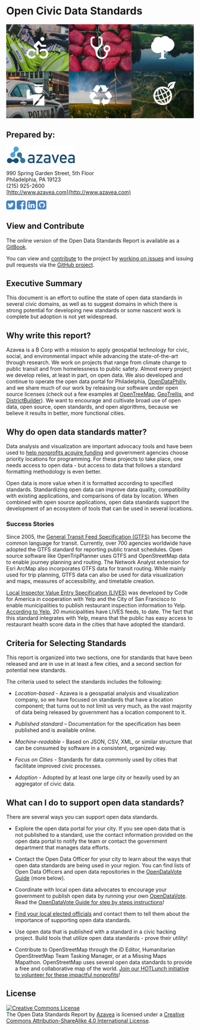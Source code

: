 # Open Civic Data Standards

<a rel="external" href="https://azavea.gitbooks.io/open-data-standards/content/"><img alt="Open Civic Data Standards GitBook" style="border-width:0" src="images/open-data-standards-tiles.jpg" /></a>

## Prepared by:

<a rel="external" href="http://www.azavea.com"><img alt="Azavea - Beyond Dots On A Map" style="border-width:0" src="images/azavea_trans_sm.png" /></a>

990 Spring Garden Street, 5th Floor<br>
Philadelphia, PA 19123<br>
(215) 925-2600<br>
[http://www.azavea.com](http://www.azavea.com)<br>

<a rel="external" href="https://twitter.com/azavea"><img alt="Azavea Twitter" height="24" src="images/twitter_icon.png" /></a>
<a rel="external" href="https://www.facebook.com/Azavea/"><img alt="Azavea Facebook" height="24" src="images/facebook_icon.png" /></a>
<a rel="external" href="https://www.linkedin.com/company/azavea"><img alt="Azavea LinkedIn" height="24" src="images/linkedin_icon.png" /></a>
<a rel="external" href="https://github.com/azavea"><img alt="Azavea GitHub" height="24" src="images/github_icon.png" /></a>

## View and Contribute
The online version of the Open Data Standards Report is available as a [GitBook](https://azavea.gitbooks.io/open-data-standards/content/).

You can view and [contribute](contribute.md) to the project by [working on issues](https://github.com/azavea/open-data-standards/issues/) and issuing pull requests via the [GitHub project](https://github.com/azavea/open-data-standards/).

## Executive Summary
This document is an effort to outline the state of open data standards in several civic domains, as well as to suggest domains in which there is strong potential for developing new standards or some nascent work is complete but adoption is not yet widespread.

## Why write this report?
Azavea is a B Corp with a mission to apply geospatial technology for civic, social, and environmental impact while advancing the state-of-the-art through research. We work on projects that range from climate change to public transit and from homelessness to public safety. Almost every project we develop relies, at least in part, on open data. We also developed and continue to operate the open data portal for Philadelphia, [OpenDataPhilly](http://www.opendataphilly.org/), and we share much of our work by releasing our software under open source licenses (check out a few examples at [OpenTreeMap](http://www.opentreemap.org/), [GeoTrellis](http://geotrellis.io), and [DistrictBuilder](http://www.districtbuilder.org/)). We want to encourage and cultivate broad use of open data, open source, open standards, and open algorithms, because we believe it results in better, more functional cities.


## Why do open data standards matter?

Data analysis and visualization are important advocacy tools and have been used to [help nonprofits acquire funding](http://blogs.edweek.org/edweek/early_years/2014/01/map_shows_pre-k_needs_in_phila_funding_results.html) and government agencies choose priority locations for programming. For these projects to take place, one needs access to open data - but access to data that follows a standard formatting methodology is even better.

Open data is more value when it is formatted according to specified standards. Standardizing open data can improve data quality, compatibility with existing applications, and comparisons of data by location. When combined with open source applications, open data standards support the development of an ecosystem of tools that can be used in several locations.

### Success Stories

Since 2005, the [General Transit Feed Specification (GTFS)](standards/domain_specific_standards/general_transit_feed_specification_gtfs.md) has become the common language for transit. Currently, over 700 agencies worldwide have adopted the GTFS standard for reporting public transit schedules. Open source software like OpenTripPlanner uses GTFS and OpenStreetMap data to enable journey planning and routing. The Network Analyst extension for Esri ArcMap also incorporates GTFS data for transit routing. While mainly used for trip planning, GTFS data can also be used for data visualization and maps, measures of accessibility, and timetable creation.

[Local Inspector Value Entry Specification (LIVES)](standards/domain_specific_standards/local_inspector_value_entry_specification_lives.html) was developed by Code for America in cooperation with Yelp and the City of San Francisco to enable municipalities to publish restaurant inspection information to Yelp. [According to Yelp](https://www.yelp.com/healthscores/feeds), 20 municipalities have LIVES feeds, to date. The fact that this standard integrates with Yelp, means that the public has easy access to restaurant health score data in the cities that have adopted the standard.


## Criteria for Selecting Standards
This report is organized into two sections, one for standards that have been released and are in use in at least a few cities, and a second section for potential new standards.

The criteria used to select the standards includes the following:

 * *Location-based* - Azavea is a geospatial analysis and visualization company, so we have focused on standards that have a location component; that turns out to not limit us very much, as the vast majority of data being released by government has a location component to it.

 * *Published standard* – Documentation for the specification has been published and is available online.

 * *Machine-readable* - Based on JSON, CSV, XML, or similar structure that can be consumed by software in a consistent, organized way.

 * *Focus on Cities* - Standards for data commonly used by cities that facilitate improved civic processes.

 * *Adoption* - Adopted by at least one large city or heavily used by an aggregator of civic data.

## What can I do to support open data standards?

There are several ways you can support open data standards.

* Explore the open data portal for your city. If you see open data that is not published to a standard, use the contact information provided on the open data portal to notify the team or contact the government department that manages data efforts.

* Contact the Open Data Officer for your city to learn about the ways that open data standards are being used in your region. You can find lists of Open Data Officers and open data repositories in the [OpenDataVote Guide](https://www.opendatavote.org/guide#resources) (more below).

* Coordinate with local open data advocates to encourage your government to publish open data by running your own [OpenDataVote](https://www.opendatavote.org/). Read the [OpenDataVote Guide for step by steps instructions](https://www.opendatavote.org/guide)!

* [Find your local elected officials](https://live.cicerodata.com/) and contact them to tell them about the importance of supporting open data standards.

* Use open data that is published with a standard in a civic hacking project. Build tools that utilize open data standards - prove their utility!

* Contribute to OpenStreetMap through the iD Editor, Humanitarian OpenStreetMap Team Tasking Manager, or at a Missing Maps Mapathon. OpenStreetMap uses several open data standards to provide a free and collaborative map of the world. [Join our HOTLunch initiative to volunteer for these impactful nonprofits](https://www.azavea.com/blog/2017/10/02/hotlunch-volunteer-lunch-break-support-disaster-relief-efforts/)!

## License

<a rel="license" href="http://creativecommons.org/licenses/by-sa/4.0/"><img alt="Creative Commons License" style="border-width:0" src="https://i.creativecommons.org/l/by-sa/4.0/88x31.png" /></a><br>
The Open Data Standards Report by <a href="http://www.azavea.com">Azavea</a> is licensed under a <a rel="license" href="http://creativecommons.org/licenses/by-sa/4.0/">Creative Commons Attribution-ShareAlike 4.0 International License</a>.
